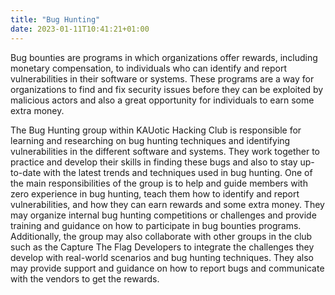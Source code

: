 ```yaml
---
title: "Bug Hunting"
date: 2023-01-11T10:41:21+01:00
---
```

Bug bounties are programs in which organizations offer rewards, including monetary compensation, to individuals who can identify and report vulnerabilities in their software or systems. These programs are a way for organizations to find and fix security issues before they can be exploited by malicious actors and also a great opportunity for individuals to earn some extra money.

The Bug Hunting group within KAUotic Hacking Club is responsible for learning and researching on bug hunting techniques and identifying vulnerabilities in the different software and systems. They work together to practice and develop their skills in finding these bugs and also to stay up-to-date with the latest trends and techniques used in bug hunting. One of the main responsibilities of the group is to help and guide members with zero experience in bug hunting, teach them how to identify and report vulnerabilities, and how they can earn rewards and some extra money. They may organize internal bug hunting competitions or challenges and provide training and guidance on how to participate in bug bounties programs. Additionally, the group may also collaborate with other groups in the club such as the Capture The Flag Developers to integrate the challenges they develop with real-world scenarios and bug hunting techniques. They also may provide support and guidance on how to report bugs and communicate with the vendors to get the rewards.
